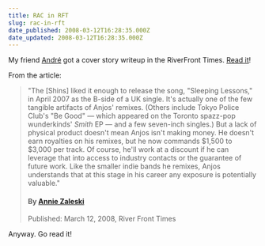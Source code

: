 ```yaml
---
title: RAC in RFT
slug: rac-in-rft
date_published: 2008-03-12T16:28:35.000Z
date_updated: 2008-03-12T16:28:35.000Z
---
```


My friend [André](http://www.theremixcompany.co.uk) got a cover story writeup in the RiverFront Times. [Read it](http://www.riverfronttimes.com/2008-03-12/news/e-mix-andr-eacute-anjos-and-the-remix-artist-collective-leverage-initiative-ingenuity-and-the-internet-into-an-online-music-force/)!

From the article:

> "The [Shins] liked it enough to release the song, "Sleeping Lessons," in April 2007 as the B-side of a UK single. It's actually one of the few tangible artifacts of Anjos' remixes. (Others include Tokyo Police Club's "Be Good" — which appeared on the Toronto spazz-pop wunderkinds' *Smith* EP — and a few seven-inch singles.) But a lack of physical product doesn't mean Anjos isn't making money. He doesn't earn royalties on his remixes, but he now commands $1,500 to $3,000 per track. Of course, he'll work at a discount if he can leverage that into access to industry contacts or the guarantee of future work. Like the smaller indie bands he remixes, Anjos understands that at this stage in his career any exposure is potentially valuable."
> 
> ####              By                                        [Annie Zaleski](http://www.riverfronttimes.com/feedback/index.php?author_email=&amp;headline=E-Mix:%20Andr%C3%A9%20Anjos%20and%20the%20Remix%20Artist%20Collective%20leverage%20initiative,%20ingenuity%20and%20the%20Internet%20into%20an%20online%20music%20force&amp;issuedate=2008-03-12)
> 
> Published: March 12, 2008, River Front Times

Anyway. Go read it!
